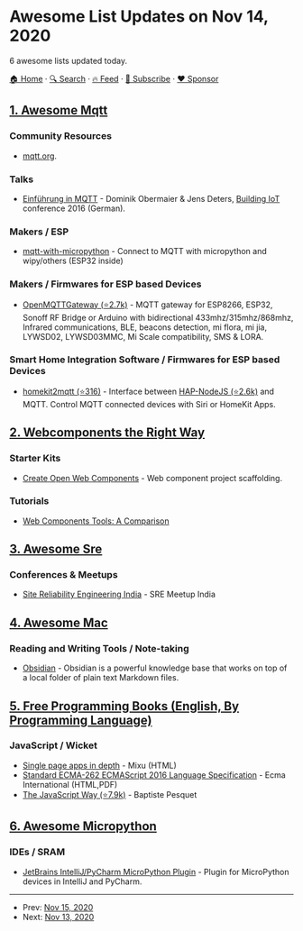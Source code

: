 # Awesome List Updates on Nov 14, 2020

6 awesome lists updated today.

[🏠 Home](/README.md) · [🔍 Search](https://www.trackawesomelist.com/search/) · [🔥 Feed](https://www.trackawesomelist.com/rss.xml) · [📮 Subscribe](https://trackawesomelist.us17.list-manage.com/subscribe?u=d2f0117aa829c83a63ec63c2f&id=36a103854c) · [❤️  Sponsor](https://github.com/sponsors/theowenyoung)



## [1. Awesome Mqtt](/content/hobbyquaker/awesome-mqtt/README.md)

### Community Resources

*   [mqtt.org](https://mqtt.org/).

### Talks

*   [Einführung in MQTT](https://www.youtube.com/watch?v=INYG4-xsa9c) - Dominik Obermaier & Jens Deters, [Building IoT](https://www.buildingiot.de/index.php) conference 2016 (German).

### Makers / ESP

*   [mqtt-with-micropython](https://docs.pycom.io/tutorials/networkprotocols/mqtt/) - Connect to MQTT with micropython and wipy/others (ESP32 inside)

### Makers / Firmwares for ESP based Devices

*   [OpenMQTTGateway (⭐2.7k)](https://github.com/1technophile/OpenMQTTGateway) - MQTT gateway for ESP8266, ESP32, Sonoff RF Bridge or Arduino with bidirectional 433mhz/315mhz/868mhz, Infrared communications, BLE, beacons detection, mi flora, mi jia, LYWSD02, LYWSD03MMC, Mi Scale compatibility, SMS & LORA.

### Smart Home Integration Software / Firmwares for ESP based Devices

*   [homekit2mqtt (⭐316)](https://github.com/hobbyquaker/homekit2mqtt) - Interface between [HAP-NodeJS (⭐2.6k)](https://github.com/homebridge/HAP-NodeJS) and MQTT. Control MQTT connected devices with Siri or HomeKit Apps.

## [2. Webcomponents the Right Way](/content/mateusortiz/webcomponents-the-right-way/README.md)

### Starter Kits

*   [Create Open Web Components](https://open-wc.org/docs/development/generator/) - Web component project scaffolding.

### Tutorials

*   [Web Components Tools: A Comparison](https://www.nexmo.com/blog/2020/05/20/web-components-tools-a-comparison)

## [3. Awesome Sre](/content/dastergon/awesome-sre/README.md)

### Conferences & Meetups

*   [Site Reliability Engineering India](https://www.meetup.com/site-reliability-enggineering/) - SRE Meetup India

## [4. Awesome Mac](/content/jaywcjlove/awesome-mac/README.md)

### Reading and Writing Tools / Note-taking

*   [Obsidian](https://obsidian.md/) - Obsidian is a powerful knowledge base that works on top of a local folder of plain text Markdown files.

## [5. Free Programming Books (English, By Programming Language)](/content/EbookFoundation/free-programming-books/README.md)

### JavaScript / Wicket

*   [Single page apps in depth](http://singlepageappbook.com) - Mixu (HTML)
*   [Standard ECMA-262 ECMAScript 2016 Language Specification](https://www.ecma-international.org/publications/standards/Ecma-262.htm) - Ecma International (HTML,PDF)
*   [The JavaScript Way (⭐7.9k)](https://github.com/bpesquet/thejsway) - Baptiste Pesquet

## [6. Awesome Micropython](/content/mcauser/awesome-micropython/README.md)

### IDEs / SRAM

*   [JetBrains IntelliJ/PyCharm MicroPython Plugin](https://plugins.jetbrains.com/plugin/9777-micropython) - Plugin for MicroPython devices in IntelliJ and PyCharm.

---

- Prev: [Nov 15, 2020](/content/2020/11/15/README.md)
- Next: [Nov 13, 2020](/content/2020/11/13/README.md)